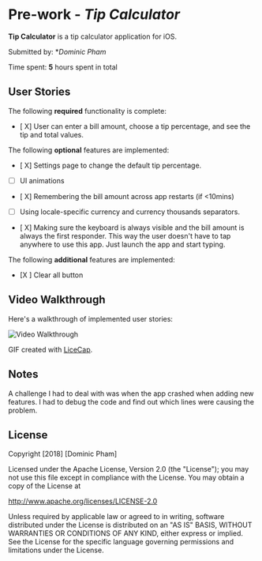 # Pre-work - *Tip Calculator*

**Tip Calculator** is a tip calculator application for iOS.

Submitted by: **Dominic Pham*

Time spent: **5** hours spent in total

## User Stories

The following **required** functionality is complete:

* [ X] User can enter a bill amount, choose a tip percentage, and see the tip and total values.

The following **optional** features are implemented:
* [ X] Settings page to change the default tip percentage.
* [ ] UI animations
* [ X] Remembering the bill amount across app restarts (if <10mins)
* [ ] Using locale-specific currency and currency thousands separators.
* [ X] Making sure the keyboard is always visible and the bill amount is always the first responder. This way the user doesn't have to tap anywhere to use this app. Just launch the app and start typing.

The following **additional** features are implemented:

- [X ] Clear all button

## Video Walkthrough 

Here's a walkthrough of implemented user stories:

<img src='https://imgur.com/a/Q8TveKH' title='Video Walkthrough' width='' alt='Video Walkthrough' />


GIF created with [LiceCap](http://www.cockos.com/licecap/).

## Notes

A challenge I had to deal with was when the app crashed when adding new features. I had to debug the code and find out which lines were causing the problem.

## License

Copyright [2018] [Dominic Pham]

Licensed under the Apache License, Version 2.0 (the "License");
you may not use this file except in compliance with the License.
You may obtain a copy of the License at

http://www.apache.org/licenses/LICENSE-2.0

Unless required by applicable law or agreed to in writing, software
distributed under the License is distributed on an "AS IS" BASIS,
WITHOUT WARRANTIES OR CONDITIONS OF ANY KIND, either express or implied.
See the License for the specific language governing permissions and
limitations under the License.

